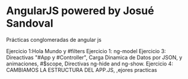 # AngularJS powered by Josué Sandoval
Prácticas conglomeradas de angular js

Ejercicio 1:Hola Mundo y #filters
Ejercicio 1: ng-model
Ejercicio 3: Direactivas "#App y #Controller", Carga Dinamica de Datos por JSON, y animaciones, #$scope, Directivas ng-hide and ng-show.
Ejercicio 4: CAMBIAMOS LA ESTRUCTURA DEL APP.JS, ,ejores practicas 
